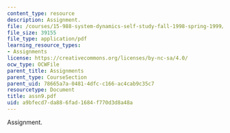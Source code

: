 ```yaml
---
content_type: resource
description: Assignment.
file: /courses/15-988-system-dynamics-self-study-fall-1998-spring-1999/a9bfecd7da886fad1684f770d3d8a48a_assn9.pdf
file_size: 39155
file_type: application/pdf
learning_resource_types:
- Assignments
license: https://creativecommons.org/licenses/by-nc-sa/4.0/
ocw_type: OCWFile
parent_title: Assignments
parent_type: CourseSection
parent_uid: 78665a7a-0481-4dfc-c166-ac4cab9c35c7
resourcetype: Document
title: assn9.pdf
uid: a9bfecd7-da88-6fad-1684-f770d3d8a48a
---
```

Assignment.